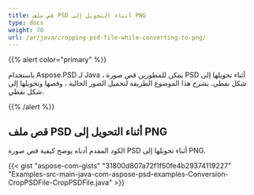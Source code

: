 ```yaml
---
title: قص ملف PSD أثناء التحويل إلى PNG
type: docs
weight: 70
url: /ar/java/cropping-psd-file-while-converting-to-png/
---
```


{{% alert color="primary" %}} 

باستخدام Aspose.PSD لـ Java ، يمكن للمطورين قص صورة PSD أثناء تحويلها إلى شكل نقطي. يشرح هذا الموضوع الطريقة لتحميل الصور الحالية ، وقصها وتحويلها إلى شكل نقطي.

{{% /alert %}} 
## **قص ملف PSD أثناء التحويل إلى PNG**
الكود المقدم أدناه يوضح كيفية قص صورة PSD أثناء تحويلها إلى PNG.



{{< gist "aspose-com-gists" "31800d807a72f1f50fe4b29374119227" "Examples-src-main-java-com-aspose-psd-examples-Conversion-CropPSDFile-CropPSDFile.java" >}}



